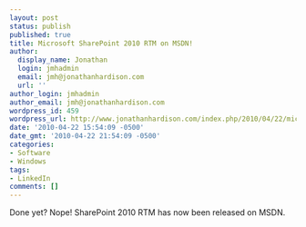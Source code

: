 ```yaml
---
layout: post
status: publish
published: true
title: Microsoft SharePoint 2010 RTM on MSDN!
author:
  display_name: Jonathan
  login: jmhadmin
  email: jmh@jonathanhardison.com
  url: ''
author_login: jmhadmin
author_email: jmh@jonathanhardison.com
wordpress_id: 459
wordpress_url: http://www.jonathanhardison.com/index.php/2010/04/22/microsoft-sharepoint-2010-rtm-on-msdn/
date: '2010-04-22 15:54:09 -0500'
date_gmt: '2010-04-22 21:54:09 -0500'
categories:
- Software
- Windows
tags:
- LinkedIn
comments: []
---
```

Done yet? Nope! SharePoint 2010 RTM has now been released on MSDN.
